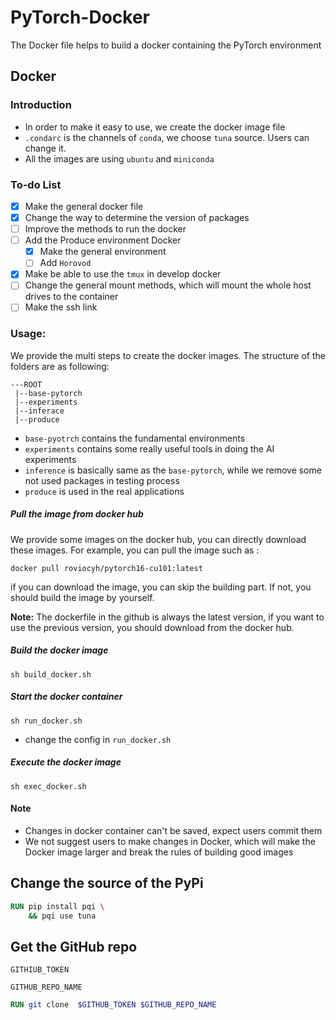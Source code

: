 # PyTorch-Docker
The Docker file helps to build a docker containing the PyTorch environment

## Docker 

### Introduction

- In order to make it easy to use, we create the docker image file
- `.condarc` is the channels of `conda`, we choose `tuna` source. Users can change it. 
- All the images are using `ubuntu`  and `miniconda`

### To-do List
- [x] Make the general docker file
- [x] Change the way to determine the version of packages
- [ ] Improve the methods to run the docker
- [ ] Add the Produce environment Docker
  - [x] Make the general environment
  - [ ] Add `Horovod` 
- [x] Make be able to use the `tmux` in develop docker
- [ ] Change the general mount methods, which will mount the whole host drives to the container
- [ ] Make the ssh link

### Usage:

We provide the multi steps to create the docker images. The structure of the folders are as following:

```shell
---ROOT
 |--base-pytorch
 |--experiments
 |--inferace
 |--produce
```

- `base-pyotrch` contains the fundamental environments
- `experiments` contains some really useful tools in doing the AI experiments
- `inference` is basically same as the `base-pytorch`, while we remove some not used packages in testing process
- `produce` is used in the real applications 



##### Pull the image from docker hub

We provide some images on the docker hub, you can directly download these images. For example, you can pull the image such as :

```
docker pull roviocyh/pytorch16-cu101:latest
```

if you can download the image, you can skip the building part. If not, you should build the image by yourself. 

**Note:** The dockerfile in the github is always the latest version, if you want to use the previous version, you should download from the docker hub. 

##### Build the docker image

```shell
sh build_docker.sh
```

##### Start the docker container

```
sh run_docker.sh
```

- change the config in `run_docker.sh`

##### Execute the docker image

```
sh exec_docker.sh
```

#### Note

- Changes in docker container can't be saved, expect users commit them
- We not suggest users to make changes in Docker, which will make the Docker image larger and break the rules of building good images

## Change the source of the PyPi

```dockerfile
RUN pip install pqi \
	&& pqi use tuna 
```



## Get the GitHub repo

`GITHIUB_TOKEN`

`GITHUB_REPO_NAME`

```dockerfile
RUN git clone  $GITHUB_TOKEN $GITHUB_REPO_NAME
```